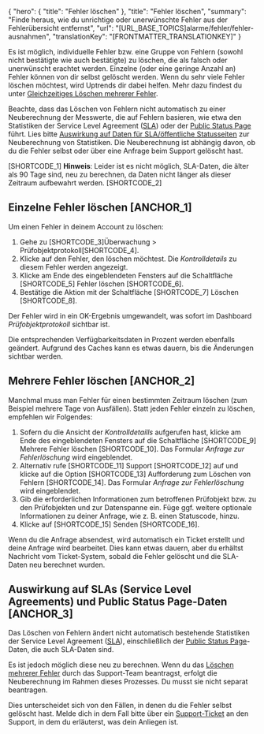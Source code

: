 {
  "hero": {
    "title": "Fehler löschen"
  },
  "title": "Fehler löschen",
  "summary": "Finde heraus, wie du unrichtige oder unerwünschte Fehler aus der Fehlerübersicht entfernst",
  "url": "[URL_BASE_TOPICS]alarme/fehler/fehler-ausnahmen",
  "translationKey": "[FRONTMATTER_TRANSLATIONKEY]"
}

Es ist möglich, individuelle Fehler bzw. eine Gruppe von Fehlern (sowohl nicht bestätigte wie auch bestätigte) zu löschen, die als falsch oder unerwünscht erachtet werden. Einzelne (oder eine geringe Anzahl an) Fehler können von dir selbst gelöscht werden. Wenn du sehr viele Fehler löschen möchtest, wird Uptrends dir dabei helfen. Mehr dazu findest du unter [Gleichzeitiges Löschen mehrerer Fehler]([LINK_URL_1]).

Beachte, dass das Löschen von Fehlern nicht automatisch zu einer Neuberechnung der Messwerte, die auf Fehlern basieren, wie etwa den Statistiken der Service Level Agreement ([SLA]([LINK_URL_2])) oder der [Public Status Page]([LINK_URL_3]) führt. Lies bitte [Auswirkung auf Daten für SLA/öffentliche Statusseiten]([LINK_URL_4]) zur Neuberechnung von Statistiken. Die Neuberechnung ist abhängig davon, ob du die Fehler selbst oder über eine Anfrage beim Support gelöscht hast.

[SHORTCODE_1]
**Hinweis**: Leider ist es nicht möglich, SLA-Daten, die älter als 90 Tage sind, neu zu berechnen, da Daten nicht länger als dieser Zeitraum aufbewahrt werden.
[SHORTCODE_2]

## Einzelne Fehler löschen [ANCHOR_1]

Um einen Fehler in deinem Account zu löschen:
1. Gehe zu [SHORTCODE_3]Überwachung > Prüfobjektprotokoll[SHORTCODE_4].
2. Klicke auf den Fehler, den löschen möchtest. Die *Kontrolldetails* zu diesem Fehler werden angezeigt.
3. Klicke am Ende des eingeblendeten Fensters auf die Schaltfläche [SHORTCODE_5] Fehler löschen [SHORTCODE_6].
4. Bestätige die Aktion mit der Schaltfläche [SHORTCODE_7] Löschen [SHORTCODE_8].

Der Fehler wird in ein OK-Ergebnis umgewandelt, was sofort im Dashboard *Prüfobjektprotokoll* sichtbar ist.

Die entsprechenden Verfügbarkeitsdaten in Prozent werden ebenfalls geändert. Aufgrund des Caches kann es etwas dauern, bis die Änderungen sichtbar werden.

## Mehrere Fehler löschen [ANCHOR_2]

Manchmal muss man Fehler für einen bestimmten Zeitraum löschen (zum Beispiel mehrere Tage von Ausfällen). Statt jeden Fehler einzeln zu löschen, empfehlen wir Folgendes:

1. Sofern du die Ansicht der *Kontrolldetaills* aufgerufen hast, klicke am Ende des eingeblendeten Fensters auf die Schaltfläche [SHORTCODE_9] Mehrere Fehler löschen [SHORTCODE_10]. Das Formular *Anfrage zur Fehlerlöschung* wird eingeblendet.
2. Alternativ rufe [SHORTCODE_11] Support [SHORTCODE_12] auf und klicke auf die Option [SHORTCODE_13]  Aufforderung zum Löschen von Fehlern [SHORTCODE_14]. Das Formular *Anfrage zur Fehlerlöschung* wird eingeblendet.
3. Gib die erforderlichen Informationen zum betroffenen Prüfobjekt bzw. zu den Prüfobjekten und zur Datenspanne ein. Füge ggf. weitere optionale Informationen zu deiner Anfrage, wie z. B. einen Statuscode, hinzu.
4. Klicke auf [SHORTCODE_15] Senden [SHORTCODE_16].

Wenn du die Anfrage absendest, wird automatisch ein Ticket erstellt und deine Anfrage wird bearbeitet. Dies kann etwas dauern, aber du erhältst Nachricht vom Ticket-System, sobald die Fehler gelöscht und die SLA-Daten neu berechnet wurden.

## Auswirkung auf SLAs (Service Level Agreements) und Public Status Page-Daten [ANCHOR_3]

Das Löschen von Fehlern ändert nicht automatisch bestehende Statistiken der Service Level Agreement ([SLA]([LINK_URL_5])), einschließlich der [Public Status Page]([LINK_URL_6])-Daten, die auch SLA-Daten sind.

Es ist jedoch möglich diese neu zu berechnen. Wenn du das [Löschen mehrerer Fehler]([LINK_URL_7]) durch das Support-Team beantragst, erfolgt die Neuberechnung im Rahmen dieses Prozesses. Du musst sie nicht separat beantragen.

Dies unterscheidet sich von den Fällen, in denen du die Fehler selbst gelöscht hast. Melde dich in dem Fall bitte über ein [Support-Ticket]([LINK_URL_8]) an den Support, in dem du erläuterst, was dein Anliegen ist.

